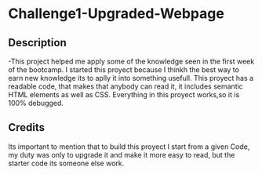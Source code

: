 # Challenge1-Upgraded-Webpage

## Description

-This project helped me apply some of the knowledge seen in the first week of the bootcamp. I started this proyect because I thinkh the best way to earn new knowledge its to aplly it into something usefull. This proyect has a readable code, that makes that anybody can read it, it includes semantic HTML elements as well as CSS. Everything in this proyect works,so it is 100% debugged. 

## Credits

Its important to mention that to build this proyect I start from a given Code, my duty was only to upgrade it and make it more easy to read, but the starter code its someone else work. 
